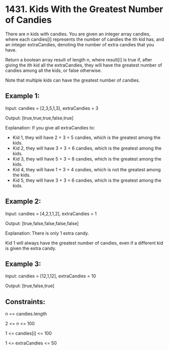# 1431. Kids With the Greatest Number of Candies

There are n kids with candies. You are given an integer array candies, where each candies[i] represents the number of candies the ith kid has, and an integer extraCandies, denoting the number of extra candies that you have.

Return a boolean array result of length n, where result[i] is true if, after giving the ith kid all the extraCandies, they will have the greatest number of candies among all the kids, or false otherwise.

Note that multiple kids can have the greatest number of candies.

 

## Example 1:

Input: candies = [2,3,5,1,3], extraCandies = 3

Output: [true,true,true,false,true] 

Explanation: If you give all extraCandies to:

- Kid 1, they will have 2 + 3 = 5 candies, which is the greatest among the kids.
- Kid 2, they will have 3 + 3 = 6 candies, which is the greatest among the kids.
- Kid 3, they will have 5 + 3 = 8 candies, which is the greatest among the kids.
- Kid 4, they will have 1 + 3 = 4 candies, which is not the greatest among the kids.
- Kid 5, they will have 3 + 3 = 6 candies, which is the greatest among the kids.

## Example 2:

Input: candies = [4,2,1,1,2], extraCandies = 1

Output: [true,false,false,false,false] 

Explanation: There is only 1 extra candy.

Kid 1 will always have the greatest number of candies, even if a different kid is given the extra candy.

## Example 3:

Input: candies = [12,1,12], extraCandies = 10

Output: [true,false,true]
 

## Constraints:

n == candies.length

2 <= n <= 100

1 <= candies[i] <= 100

1 <= extraCandies <= 50
